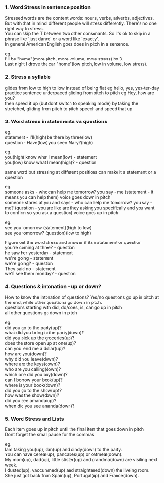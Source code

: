 ### 1. Word Stress in sentence position

Stressed words are the content words:  nouns, verbs, adverbs, adjectives.  But with that in mind, different people will stress differently.  There's no one right way to stress.<br>
You can skip the T between two other consonants.  So it's ok to skip in a phrase like 'just dance' or a word like 'exactly'.<br>
In general American English goes does in pitch in a sentence.<br>

eg. <br>
	I'll be "home"(more pitch, more volume, more stress)  by 3. <br>
    Last night I drove the car "home"(low pitch, low in volume, low stress).
    
### 2. Stress a syllable

glides from low to high to low instead of being flat eg hello, yes, yes-ter-day<br>
practice sentence underpaced gliding from pitch to pitch eg Hey, how are you?<br>
then speed it up (but dont switch to speaking mode) by taking the stretched, gliding from pitch to pitch speech and speed that up

### 3. Word stress in statements vs questions

eg. <br>
	statement - I'll(high) be there by three(low)<br>
	question - Have(low) you seen Mary?(high)<br>
   
eg. <br>
	you(high) know what I mean(low) - statement<br>
	you(low) know what I mean(high)? - question<br>
   
   same word but stressing at different positions can make it a statement or a question<br>
   
eg.<br>
	someone asks - who can help me tomorrow? you say - me (statement - it means you can help them) voice goes down in pitch<br>
	someone stares at you and says - who can help me tomorrow? you say - me? (question - you are like are they asking you specifically 
                                                                  and you want to confirm so you ask a question) voice goes up in pitch<br>

eg. <br>
	see you tomorrow (statement)(high to low)<br>
	see you tomorrow? (question)(low to high)<br>

Figure out the word stress and answer if its a statement or question<br>
	you're coming at three? - question<br>
	he saw her yesterday - statement<br>
	we're going - statement<br>
    we're going? - question<br>
    They said no - statement<br>
	we'll see them monday? - question<br>
   
### 4. Questions & intonation - up or down?

How to know the intonation of questions?  Yes/no questions go up in pitch at the end, while other questions go down in pitch.  
questions starting with did, do/does, is, can go up in pitch<br>
all other questions go down in pitch<br>

eg.<br>
	did you go to the party(up)? <br>
	what did you bring to the party(down)?<br>
	did you pick up the groceries(up)?<br>
	does the store open up at one(up)?<br>
	can you lend me a dollar(up)?<br>
	how are you(down)?<br>
	why did you leave(down)?<br>
	where are the keys(down)?<br>
	who are you calling(down)?<br>
	which one did you buy(down)?<br>
	can I borrow your book(up)?<br>
	where is your book(down)?<br>
	did you go to the show(up)?<br>
	how was the show(down)?<br>
	did you see amanda(up)?<br>
	when did you see amanda(down)?<br>
	
### 5. Word Stress and Lists

Each item goes up in pitch until the final item that goes down in pitch<br>
Dont forget the small pause for the commas<br>

eg.<br>
	Iam taking you(up), dan(up) and cindy(down) to the party.<br>
	You can have cereal(up), pancakes(up) or oatmeal(down).<br>
	My mom(up), dad(up), little stister(up) and grandma(down) are visiting next week.<br>
	I dusted(up), vaccummed(up) and straightened(down) the liveing room.<br>
	She just got back from Spain(up), Portugal(up) and France(down).<br>
